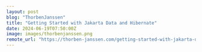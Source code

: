 ```yaml
---
layout: post
blog: "ThorbenJanssen"
title: "Getting Started with Jakarta Data and Hibernate"
date: 2024-06-19T07:50:00Z
image: images/thorbenjanssen.png
remote_url: "https://thorben-janssen.com/getting-started-with-jakarta-data/"
---
```

